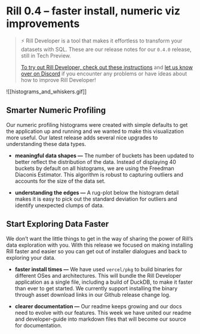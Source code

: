# Rill 0.4 – faster install, numeric viz improvements

>⚡ Rill Developer is a tool that makes it effortless to transform your datasets with SQL. These are our release notes for our `0.4.0` release, still in Tech Preview.
>
>[To try out Rill Developer, check out these instructions](https://github.com/rilldata/rill-developer) and [let us know over on Discord](https://bit.ly/3bbcSl9) if you encounter any problems or have ideas about how to improve Rill Developer!

  ![[histograms_and_whiskers.gif]]
  
## Smarter Numeric Profiling
Our numeric profiling histograms were created with simple defaults to get the application up and running and we wanted to make this visualization more useful. Our latest release adds several nice upgrades to understanding these data types.
- **meaningful data shapes —** The number of buckets has been updated to better reflect the distribution of the data. Instead of displaying 40 buckets by default on all histograms, we are using the Freedman Diaconis Estimator. This algorithm is robust to capturing outliers and accounts for the size of the data set.

- **understanding the edges —** A rug-plot below the histogram detail makes it is easy to pick out the standard deviation for outliers and identify unexpected clumps of data.


## Start Exploring Data Faster
We don’t want the little things to get in the way of sharing the power of Rill’s data exploration with you. With this release we focused on making installing Rill faster and easier so you can get out of installer dialogues and back to exploring your data.
- **faster install times —** We have used `vercel/pkg` to build binaries for different OSes and architectures. This will bundle the Rill Developer application as a single file, including a build of DuckDB, to make it faster than ever to get started. We currently support installing the binary through asset download links in our Github release change log.

- **clearer documentation —** Our readme keeps growing and our docs need to evolve with our features. This week we have united our readme and developer-guide into markdown files that will become our source for documentation.